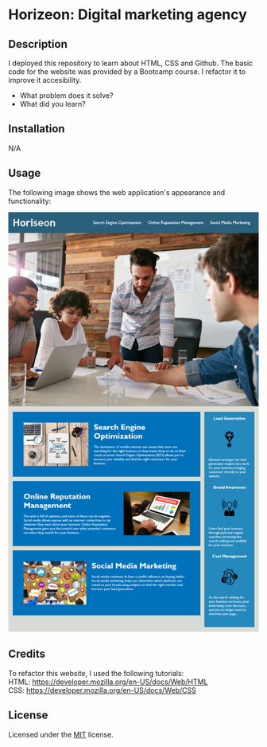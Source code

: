 # Horizeon: Digital marketing agency

## Description

I deployed this repository to learn about HTML, CSS and Github. The basic code for the website was provided by a Bootcamp course. I refactor it to improve it accesibility.

- What problem does it solve?
- What did you learn?

## Installation

N/A

## Usage

The following image shows the web application's appearance and functionality:

![The Horiseon webpage includes a navigation bar, a header image, and cards with text and images at the bottom of the page.](./assets/images/screenshot.png)


## Credits

To refactor this website, I used the following tutorials:  
HTML: https://developer.mozilla.org/en-US/docs/Web/HTML   
CSS: https://developer.mozilla.org/en-US/docs/Web/CSS

## License

Licensed under the [MIT](LICENSE) license.

